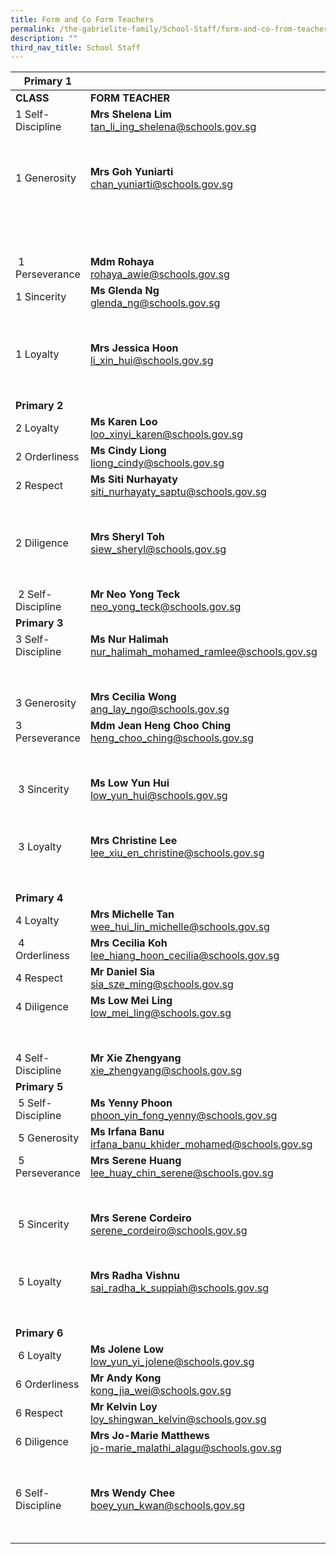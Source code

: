 ```yaml
---
title: Form and Co Form Teachers
permalink: /the-gabrielite-family/School-Staff/form-and-co-from-teachers/
description: ""
third_nav_title: School Staff
---
```

|**Primary 1**|||
| --- | --- | --- |
| **CLASS** | **FORM TEACHER** | **CO-FORM TEACHER(S)**|
| 1 Self-Discipline | **Mrs Shelena Lim** <br> tan_li_ing_shelena@schools.gov.sg | **Mrs&nbsp;Kareen Wong** <br> teoh_kareen@schools.gov.sg | 
||| **Mr Sng Cheng Kiang** <br> sng_cheng_kiang@schools.gov.sg  
| 1 Generosity  | **Mrs Goh Yuniarti** <br> chan_yuniarti@schools.gov.sg | **Ms Dina Farhana** <br> dina_farhana_hashim@schools.gov.sg
|||**Mr&nbsp;Ng Chiong Hoe** <br> ng_chiong_hoe@schools.gov.sg
|||**Mrs Isabel Wong** <br>
|||ng_su_min_isabel@schools.gov.sg
|&nbsp;1 Perseverance | **Mdm Rohaya** <br> rohaya_awie@schools.gov.sg  | **Mdm Aisha** <br> noor_aisha@schools.gov.sg
| 1 Sincerity  | **Ms Glenda Ng** <br> glenda_ng@schools.gov.sg | **Mrs Dorin Lee** <br> tan_siew_lay_a@schools.gov.sg 
|||**Mdm Shofia** <br> shofia_sukma_nasirjaya@schools.gov.sg |
| 1 Loyalty | **Mrs Jessica Hoon** <br>  li_xin_hui@schools.gov.sg |**Mdm Goh Siew Ping** <br> goh_siew_ping@schools.gov.sg  
|||**Ms Lin Bei Jin**  <br> lin_bei_jin@schools.gov.sg|
|**Primary 2**|||
| 2 Loyalty  | **Ms&nbsp;Karen Loo** &nbsp;<br> loo_xinyi_karen@schools.gov.sg | **Ms Priscilla Yong** <br> priscilla_yong@schools.gov.sg  
| 2 Orderliness | **Ms Cindy Liong** <br> liong_cindy@schools.gov.sg&nbsp;|  **Ms Elsa Teng** <br> teng_hui_khim_elsa@schools.gov.sg |
| 2 Respect | **Ms Siti Nurhayaty** <br> siti_nurhayaty_saptu@schools.gov.sg | **Ms Lim Annie** <br> lim_annie@schools.gov.sg 
||| **Ms Lytessia Soh** <br> soh_xin_hui_lytessia@schools.gov.sg  
| 2 Diligence  | **Mrs&nbsp;Sheryl Toh** <br> siew_sheryl@schools.gov.sg  | **Mdm Sharifah Nurulhuda** <br> sharifah_nurulhuda_taha_a@schools.gov.sg
||| **Miss Safila** <br> safila_afreen_basheer_ahamed@schools.gov.sg |
| &nbsp;2 Self-Discipline | **Mr&nbsp;Neo Yong Teck** <br> neo_yong_teck@schools.gov.sg | **Ms&nbsp;Chua Suting** <br> chua_suting@schools.gov.sg |
|**Primary 3**|||
| 3 Self-Discipline | **Ms Nur Halimah** <br> nur_halimah_mohamed_ramlee@schools.gov.sg  | **Mr Sean De Zilva** <br> sean_de_zilva@schools.gov.sg  <br>
|||**Ms Yang Xiaoqing** <br> yang_xiaoqing@schools.gov.sg <br>
| 3 Generosity  | **Mrs Cecilia Wong** <br> ang_lay_ngo@schools.gov.sg  | **Mrs&nbsp;Isabella Tan** <br> isabella_sim@schools.gov.sg  
| 3 Perseverance  | **Mdm Jean Heng Choo Ching**&nbsp; <br> heng_choo_ching@schools.gov.sg  |**Ms Shirlee** <br>  moo_pei_san@schools.gov.sg  
||| **Ms Maureen** <br> jansen_maureen_anne@schools.gov.sg  
| &nbsp;3 Sincerity  | **Ms&nbsp;Low Yun Hui** <br>low_yun_hui@schools.gov.sg  | **Mdm Chitra** <br> chitra_devi_kasiviswanathan@schools.gov.sg  
|||**Mr Quek Guan Hui** <br> quek_guan_hui@schools.gov.sg  
| &nbsp;3 Loyalty  | **Mrs Christine Lee** <br> lee_xiu_en_christine@schools.gov.sg  | **Mr Hamzah** <br> muhamad_hamzah_rohi@schools.gov.sg |
||| Mr Muhammad Erwin <br> muhammad_erwin_mohd_noor@schools.gov.sg
|**Primary 4**|||
| 4 Loyalty | **Mrs Michelle Tan** <br> wee_hui_lin_michelle@schools.gov.sg | **Ms Ng Xin Ping** <br> ng_xin_ping@schools.gov.sg  
| &nbsp;4 Orderliness | **Mrs Cecilia Koh** <br> lee_hiang_hoon_cecilia@schools.gov.sg | **Ms Ren Ting** <br> ren_ting@schools.gov.sg  
| 4 Respect  | **Mr Daniel Sia** <br> sia_sze_ming@schools.gov.sg | **Mrs Catherine Low** <br> loo_chiak_mien_catherine@schools.gov.sg  
| 4 Diligence  | **Ms Low Mei Ling** <br> low_mei_ling@schools.gov.sg | **Mr&nbsp;Lim Tong Hai** <br> lim_tong_hai@schools.gov.sg  
||| **Mrs Ang Leh Har** <br> ong_leh_har@schools.gov.sg |
| 4 Self-Discipline | **Mr Xie Zhengyang** <br> xie_zhengyang@schools.gov.sg  | **Mdm Lim Jia Shyuan**&nbsp; <br> lim_jia_shyuan@schools.gov.sg
|**Primary 5**|||
| &nbsp;5 Self-Discipline | **Ms&nbsp;Yenny Phoon** <br> phoon_yin_fong_yenny@schools.gov.sg | **Mdm Nisfawati Md Zainuddin** <br> nisfawati_md_zainuddin@schools.gov.sg  
| &nbsp;5 Generosity | **Ms Irfana Banu** <br> irfana_banu_khider_mohamed@schools.gov.sg | **Mr Jasper Lee** <br> lee_rui_bin_jasper@schools.gov.sg
| &nbsp;5 Perseverance | **Mrs Serene Huang** <br> lee_huay_chin_serene@schools.gov.sg  | **Mdm Zhou Jing** <br> zhou_jing@schools.gov.sg  
||| **Mdm Susie Sim** <br> sim_mui_yin_susie@schools.gov.sg
| &nbsp;5 Sincerity   | **Mrs Serene Cordeiro**  <br> serene_cordeiro@schools.gov.sg  | **Mdm Zhang Yonghong** <br> zhang_yonghong@schools.gov.sg  
||| **Mr Mohamad hafiz Juraimi**  <br> mohamad_hafiz_juraimi@schools.gov.sg  
| &nbsp;5 Loyalty | **Mrs Radha Vishnu** <br> sai_radha_k_suppiah@schools.gov.sg |**Mr Ian John Fernandez** <br> ian_john_fernandez@schools.gov.sg <br>
|||**Ms Evelyn Wu** <br> evelyn_wu_ing_geok@schools.gov.sg
|**Primary 6**|||
| &nbsp;6 Loyalty | **Ms&nbsp;Jolene Low** <br> low_yun_yi_jolene@schools.gov.sg | **Ms Palani** <br> palaniammal_murugiah@schools.gov.sg  
| 6 Orderliness | **Mr Andy Kong** <br> kong_jia_wei@schools.gov.sg | **Ms&nbsp;Wan Chui Ting** <br> wan_chui_ting@schools.gov.sg |
| 6 Respect | **Mr&nbsp;Kelvin Loy** <br> loy_shingwan_kelvin@schools.gov.sg | **Mrs Shankar** <br> krishnaveni_ramasamy@schools.gov.sg  
| 6 Diligence | **Mrs Jo-Marie Matthews** <br> jo-marie_malathi_alagu@schools.gov.sg  | **Mr Jimmy Tong** <br> tong_weng_thim_jimmy@schools.gov.sg  
||| **Mdm Sumathi** <br> vaidynathan_sumathi@schools.gov.sg  
| 6 Self-Discipline | **Mrs&nbsp;Wendy Chee** <br> boey_yun_kwan@schools.gov.sg&nbsp;  | **Mdm Liu Yi Lei, Lily** <br> liu_yi_lei_lily@schools.gov.sg 
||| **Mrs&nbsp;Kathy Koh**&nbsp;<br> kathy_heng_kwee_eng@schools.gov.sg |
